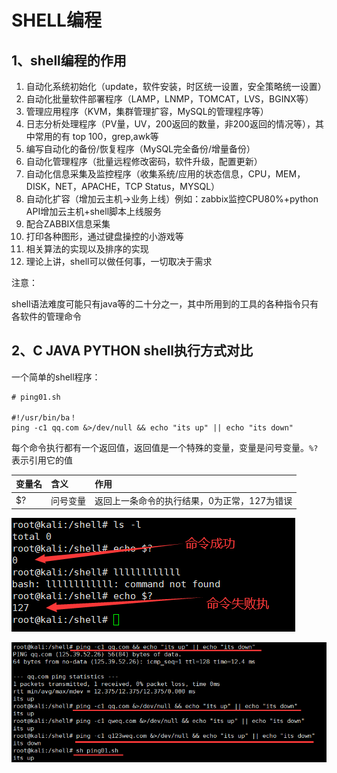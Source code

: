 # SHELL编程

## 1、shell编程的作用

1. 自动化系统初始化（update，软件安装，时区统一设置，安全策略统一设置）
2. 自动化批量软件部署程序（LAMP，LNMP，TOMCAT，LVS，BGINX等）
3. 管理应用程序（KVM，集群管理扩容，MySQL的管理程序等）
4. 日志分析处理程序（PV量，UV，200返回的数量，非200返回的情况等），其中常用的有 top 100，grep,awk等
5. 编写自动化的备份/恢复程序（MySQL完全备份/增量备份）
6. 自动化管理程序（批量远程修改密码，软件升级，配置更新）
7. 自动化信息采集及监控程序（收集系统/应用的状态信息，CPU，MEM，DISK，NET，APACHE，TCP Status，MYSQL）
8. 自动化扩容（增加云主机→业务上线）例如：zabbix监控CPU80%+python API增加云主机+shell脚本上线服务
9. 配合ZABBIX信息采集 
10. 打印各种图形，通过键盘操控的小游戏等
11. 相关算法的实现以及排序的实现 
12. 理论上讲，shell可以做任何事，一切取决于需求

注意：

shell语法难度可能只有java等的二十分之一，其中所用到的工具的各种指令只有各软件的管理命令

## 2、C JAVA PYTHON shell执行方式对比

一个简单的shell程序：

```text
# ping01.sh

#!/usr/bin/ba！
ping -c1 qq.com &>/dev/null && echo "its up" || echo "its down"
```

每个命令执行都有一个返回值，返回值是一个特殊的变量，变量是问号变量。`%?`表示引用它的值

| 变量名 | 含义 | 作用 |
| :--- | :--- | :--- |
| $? | 问号变量 | 返回上一条命令的执行结果，0为正常，127为错误 |

![](../../.gitbook/assets/image%20%28471%29.png)







![](../../.gitbook/assets/image%20%28466%29.png)

